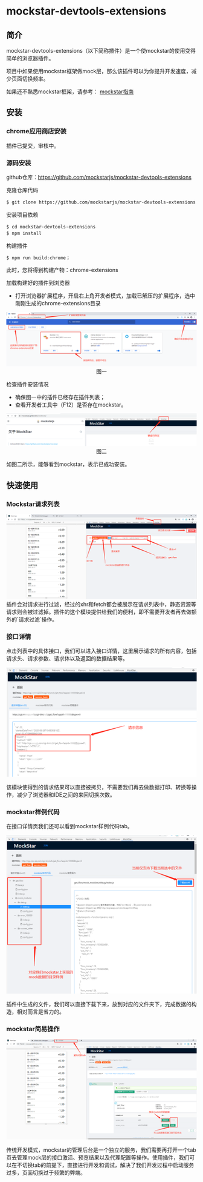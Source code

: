 # mockstar-devtools-extensions

## 简介
mockstar-devtools-extensions（以下简称插件）是一个使mockstar的使用变得简单的浏览器插件。

项目中如果使用mockstar框架做mock层，那么该插件可以为你提升开发速度，减少页面切换频率。

如果还不熟悉mockstar框架，请参考： [mockstar指南](https://mockstarjs.github.io/mockstar/wiki/ )

## 安装

### chrome应用商店安装

插件已提交，审核中。

### 源码安装

github仓库：https://github.com/mockstarjs/mockstar-devtools-extensions

克隆仓库代码
```bash
$ git clone https://github.com/mockstarjs/mockstar-devtools-extensions
```

安装项目依赖
```bash
$ cd mockstar-devtools-extensions
$ npm install
```

构建插件

```bash
$ npm run build:chrome；
```
此时，您将得到构建产物：chrome-extensions

加载构建好的插件到浏览器

- 打开浏览器扩展程序，开启右上角开发者模式，加载已解压的扩展程序，选中刚刚生成的chrome-extensions目录

<img src="./mockstar-devtools-extensions-images/添加插件.png" alt="image-添加插件" style="zoom:100%;" />
<center>图一</center>

检查插件安装情况
- 确保图一中的插件已经存在插件列表；
- 查看开发者工具中（F12）是否存在mockstar。

<img src="./mockstar-devtools-extensions-images/检查安装.png" alt="image-检查安装" style="zoom:100%;" />
<center>图二</center>

如图二所示，能够看到mockstar，表示已成功安装。

## 快速使用

### Mockstar请求列表

<img src="./mockstar-devtools-extensions-images/请求列表.png" alt="image-请求列表" style="zoom:100%;" />
插件会对请求进行过滤，经过的xhr和fetch都会被展示在请求列表中，静态资源等请求则会被过滤掉。插件的这个模块提供给我们的便利，即不需要开发者再去做额外的`请求过滤`操作。

### 接口详情

点击列表中的具体接口，我们可以进入接口详情，这里展示请求的所有内容，包括请求头、请求参数、请求体以及返回的数据结果等。

<img src="./mockstar-devtools-extensions-images/接口详情.png" alt="image-接口详情" style="zoom:100%;" />

该模块使得到的请求结果可以直接被拷贝，不需要我们再去做数据打印、转换等操作，减少了浏览器和IDE之间的来回切换次数。

### mockstar样例代码

在接口详情页我们还可以看到mockstar样例代码tab。

<img src="./mockstar-devtools-extensions-images/mockstar样例代码.png" alt="image-mockstar样例代码" style="zoom:100%;" />

插件中生成的文件，我们可以直接下载下来，放到对应的文件夹下，完成数据的构造，相对而言是省力的。

### mockstar简易操作
<img src="./mockstar-devtools-extensions-images/mockstar简易操作.png" alt="image-mockstar简易操作" style="zoom:100%;" />

传统开发模式，mockstar的管理后台是一个独立的服务，我们需要再打开一个tab页去管理mock层的接口激活、预览结果以及代理配置等操作。使用插件，我们可以在不切换tab的前提下，直接进行开发和调试，解决了我们开发过程中启动服务过多，页面切换过于频繁的弊端。
